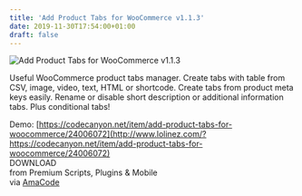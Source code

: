 ```yaml
---
title: 'Add Product Tabs for WooCommerce v1.1.3'
date: 2019-11-30T17:54:00+01:00
draft: false
---
```


![Add Product Tabs for WooCommerce v1.1.3](http://www.codelist.cc/uploads/posts/2019-06/1561269224_add-product-tabs-for-woocommerce-v1.0.0.jpg "Add Product Tabs for WooCommerce v1.1.3")  
  
Useful WooCommerce product tabs manager. Create tabs with table from CSV, image, video, text, HTML or shortcode. Create tabs from product meta keys easily. Rename or disable short description or additional information tabs. Plus conditional tabs!  
  
Demo: [https://codecanyon.net/item/add-product-tabs-for-woocommerce/24006072](http://www.lolinez.com/?https://codecanyon.net/item/add-product-tabs-for-woocommerce/24006072)  
DOWNLOAD  
from Premium Scripts, Plugins & Mobile  
via [AmaCode](https://amazcode.ooo)